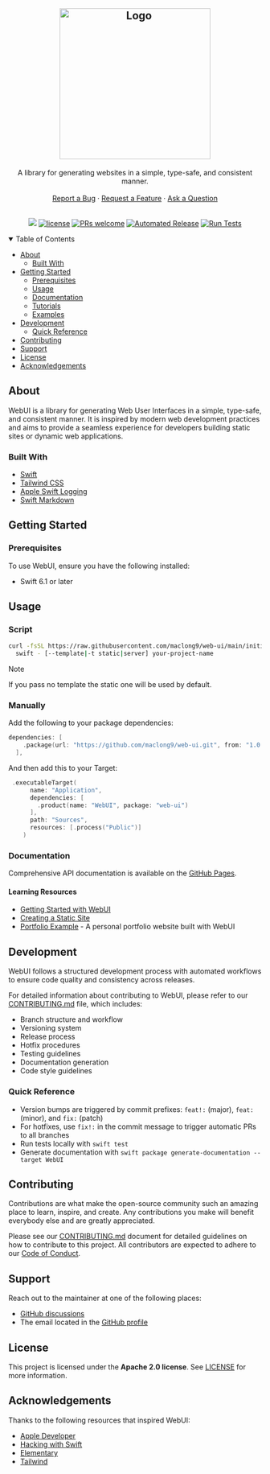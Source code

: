 <h2 align="center">
  <a href="https://github.com/dec0dOS/amazing-github-template">
    <img src="https://github.com/user-attachments/assets/657945a9-5540-4abb-a107-4f6547e4a77e" alt="Logo" width="300">
  </a>
</h2>

<div align="center">
  A library for generating websites in a simple, type-safe, and consistent manner.
  <br />
  <br />
  <a href="https://github.com/maclong9/web-ui/issues/new?assignees=&labels=bug&template=01_BUG_REPORT.md&title=bug%3A+">Report a Bug</a>
  ·
  <a href="https://github.com/maclong9/web-ui/issues/new?assignees=&labels=enhancement&template=02_FEATURE_REQUEST.md&title=feat%3A+">Request a Feature</a>
  ·
  <a href="https://github.com/maclong9/web-ui/discussions">Ask a Question</a>
</div>

<div align="center">
<br />

[![](https://img.shields.io/endpoint?url=https%3A%2F%2Fswiftpackageindex.com%2Fapi%2Fpackages%2Fmaclong9%2Fweb-ui%2Fbadge%3Ftype%3Dswift-versions)](https://swiftpackageindex.com/maclong9/web-ui)
[![license](https://img.shields.io/github/license/maclong9/web-ui.svg)](LICENSE)
[![PRs welcome](https://img.shields.io/badge/PRs-welcome-ff69b4.svg)](https://github.com/maclong9/web-ui/issues?q=is%3Aissue+is%3Aopen+label%3A%22help+wanted%22)
[![Automated Release](https://github.com/maclong9/web-ui/actions/workflows/release.yml/badge.svg)](https://github.com/maclong9/web-ui/actions/workflows/release.yml)
[![Run Tests](https://github.com/maclong9/web-ui/actions/workflows/test.yml/badge.svg)](https://github.com/maclong9/web-ui/actions/workflows/test.yml)

</div>

<details open="open">
<summary>Table of Contents</summary>

- [About](#about)
  - [Built With](#built-with)
- [Getting Started](#getting-started)
  - [Prerequisites](#prerequisites)
  - [Usage](#usage)
  - [Documentation](#documentation)
  - [Tutorials](#tutorials)
  - [Examples](#examples)
- [Development](#development)
  - [Quick Reference](#quick-reference)
- [Contributing](#contributing)
- [Support](#support)
- [License](#license)
- [Acknowledgements](#acknowledgements)

</details>

## About

WebUI is a library for generating Web User Interfaces in a simple, type-safe,
and consistent manner. It is inspired by modern web development practices and
aims to provide a seamless experience for developers building static sites or
dynamic web applications.

### Built With

- [Swift](https://swift.org)
- [Tailwind CSS](https://tailwindcss.com)
- [Apple Swift Logging](https://github.com/apple/swift-log)
- [Swift Markdown](https://github.com/apple/swift-markdown)

## Getting Started

### Prerequisites

To use WebUI, ensure you have the following installed:

- Swift 6.1 or later

## Usage

### Script

```sh
curl -fsSL https://raw.githubusercontent.com/maclong9/web-ui/main/initialize.swift |
  swift - [--template|-t static|server] your-project-name
```

> [!NOTE]
> If you pass no template the static one will be used by default.

### Manually

Add the following to your package dependencies:
``` Package.swift
dependencies: [
    .package(url: "https://github.com/maclong9/web-ui.git", from: "1.0.0")
  ],
```

And then add this to your Target:
``` Package.swift
 .executableTarget(
      name: "Application",
      dependencies: [
        .product(name: "WebUI", package: "web-ui")
      ],
      path: "Sources",
      resources: [.process("Public")]
    )
```

### Documentation

Comprehensive API documentation is available on the [GitHub Pages](https://maclong9.github.io/web-ui/documentation/webui/).

#### Learning Resources

- [Getting Started with WebUI](https://maclong9.github.io/web-ui/documentation/webui/getting-started)
- [Creating a Static Site](https://maclong9.github.io/web-ui/tutorials/webui/creating-a-static-site)
- [Portfolio Example](https://github.com/maclong9/portfolio) - A personal portfolio website built with WebUI

## Development

WebUI follows a structured development process with automated workflows to ensure code quality and consistency across releases.

For detailed information about contributing to WebUI, please refer to our [CONTRIBUTING.md](CONTRIBUTING.md) file, which includes:

- Branch structure and workflow
- Versioning system
- Release process
- Hotfix procedures
- Testing guidelines
- Documentation generation
- Code style guidelines

### Quick Reference

- Version bumps are triggered by commit prefixes: `feat!:` (major), `feat:` (minor), and `fix:` (patch)
- For hotfixes, use `fix!:` in the commit message to trigger automatic PRs to all branches
- Run tests locally with `swift test`
- Generate documentation with `swift package generate-documentation --target WebUI`

## Contributing

Contributions are what make the open-source community such an amazing place to
learn, inspire, and create. Any contributions you make will benefit everybody
else and are greatly appreciated.

Please see our [CONTRIBUTING.md](CONTRIBUTING.md) document for detailed guidelines on how to contribute to this project. All contributors are expected to adhere to our [Code of Conduct](CODE_OF_CONDUCT.md).

## Support

Reach out to the maintainer at one of the following places:

- [GitHub discussions](https://github.com/maclong9/web-ui/discussions)
- The email located in the [GitHub profile](https://github.com/maclong9)

## License

This project is licensed under the **Apache 2.0 license**. See [LICENSE](LICENSE) for
more information.

## Acknowledgements

Thanks to the following resources that inspired WebUI:

- [Apple Developer](https://developer.apple.com/videos/play/wwdc2021/10253/)
- [Hacking with Swift](https://www.hackingwithswift.com/articles/266/build-your-next-website-in-swift)
- [Elementary](https://github.com/sliemeobn/elementary/tree/main)
- [Tailwind](http://tailwindcss.com)
